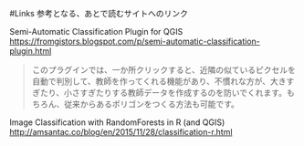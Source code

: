 #Links
参考となる、あとで読むサイトへのリンク  

Semi-Automatic Classification Plugin for QGIS
https://fromgistors.blogspot.com/p/semi-automatic-classification-plugin.html  

>このプラグインでは、一か所クリックすると、近隣の似ているピクセルを自動で判別して、教師を作ってくれる機能があり、不慣れな方が、大きすぎたり、小さすぎたりする教師データを作成するのを防いでくれます。もちろん、従来からあるポリゴンをつくる方法も可能です。

Image Classification with RandomForests in R (and QGIS)
http://amsantac.co/blog/en/2015/11/28/classification-r.html
